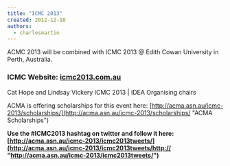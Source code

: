```yaml
---
title: "ICMC 2013"
created: 2012-12-10
authors: 
  - charlesmartin
---
```


ACMC 2013 will be combined with ICMC 2013 @ Edith Cowan University in Perth, Australia.

### **ICMC Website: [icmc2013.com.au](http://www.icmc2013.com.au/)**

Cat Hope and Lindsay Vickery ICMC 2013 | IDEA Organising chairs

ACMA is offering scholarships for this event here: [http://acma.asn.au/icmc-2013/scholarships/](http://acma.asn.au/icmc-2013/scholarships/ "ACMA Scholarships")

**Use the #ICMC2013 hashtag on twitter and follow it here: [http://acma.asn.au/icmc-2013/icmc2013tweets/](http://acma.asn.au/icmc-2013/icmc2013tweets/http:// "http://acma.asn.au/icmc-2013/icmc2013tweets/")**
